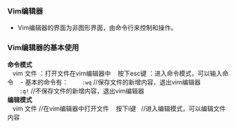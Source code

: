  ### Vim编辑器
  - Vim编辑器的界面为非图形界面，由命令行来控制和操作。
  
### Vim编辑器的基本使用
 **命令模式**
 <br/>
    vim 文件  ：打开文件在vim编辑器中
    按下esc键  ：进入命令模式，可以输入命令
    - 基本的命令有：
        `:wq` //保存文件的新增内容，退出vim编辑器<br/>
        `:q!` //不保存文件的新增内容，退出vim编辑器<br/>
 **编辑模式**
   <br/>
    vim 文件  //在vim编辑器中打开文件
    按下i键   //进入编辑模式，可以编辑文件内容
